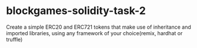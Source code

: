 # blockgames-solidity-task-2
Create a simple ERC20 and ERC721 tokens that make use of inheritance and imported libraries, using any framework of your choice(remix, hardhat or truffle)
